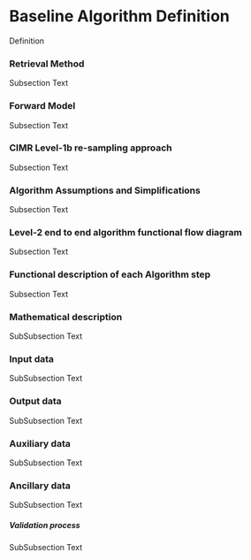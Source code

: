 # Baseline Algorithm Definition

Definition

### Retrieval Method

Subsection Text


### Forward Model

Subsection Text


### CIMR Level-1b re-sampling approach

Subsection Text


### Algorithm Assumptions and Simplifications

Subsection Text

### Level-2 end to end algorithm functional flow diagram

Subsection Text

### Functional description of each Algorithm step

Subsection Text

### Mathematical description

SubSubsection Text
### Input data

SubSubsection Text

### Output data

SubSubsection Text

### Auxiliary data

SubSubsection Text

### Ancillary data

SubSubsection Text

##### Validation process

SubSubsection Text


